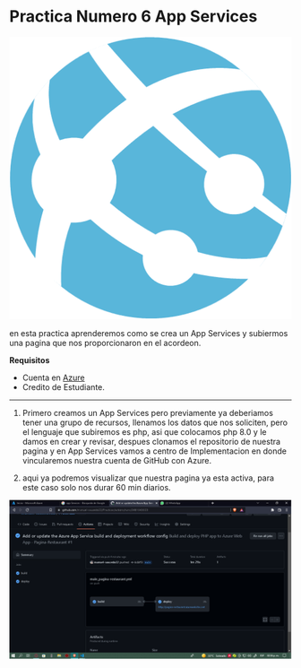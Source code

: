 # Practica Numero 6 App Services

![AppServices](IMG\icon.png)

en esta practica aprenderemos como se crea un App Services y subiermos una pagina que nos proporcionaron en el acordeon.

**Requisitos**
- Cuenta en [Azure](portal.azure.com)
- Credito de Estudiante.

-------------------------------------------------------------------------------------------
1. Primero creamos un App Services pero previamente ya deberiamos tener una grupo de recursos, llenamos los datos que nos soliciten, pero el lenguaje que subiremos es php, asi que colocamos php 8.0 y le damos en crear y revisar, despues clonamos el repositorio de nuestra pagina y en App Services vamos a centro de Implementacion en donde vincularemos nuestra cuenta de GitHub con Azure.

2. aqui ya podremos visualizar que nuestra pagina ya esta activa, para este caso solo nos durar 60 min diarios.

![S4-P2-I1](IMG\S4-P2-I1.png)